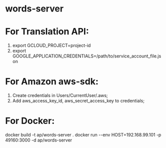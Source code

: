 # words-server

# For Translation API:
1. export GCLOUD_PROJECT=project-id
2. export GOOGLE_APPLICATION_CREDENTIALS=/path/to/service_account_file.json

# For Amazon aws-sdk:

1. Create credentials in Users/CurrentUser/.aws;
2. Add aws_access_key_id, aws_secret_access_key to credentials;


# For Docker:

docker build -t ap/words-server .
docker run --env HOST=192.168.99.101 -p 49160:3000 -d ap/words-server
